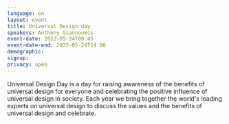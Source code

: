 ```yaml
---
language: en
layout: event
title: Universal Design day
speakers: Anthony Giannoumis
event-date: 2022-05-24T09:45
event-date-end: 2022-05-24T14:00
demographic: 
signup:
privacy: open
---
```

Universal Design Day is a day for raising awareness of the benefits of universal design for everyone and celebrating the positive influence of universal design in society. Each year we bring together the world's leading  experts on universal design to discuss the values and the benefits of universal design and celebrate.